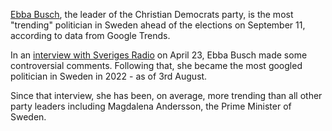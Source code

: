 <p class="text-body-2">

[Ebba Busch](https://en.wikipedia.org/wiki/Ebba_Busch), the leader of the Christian Democrats party, is the most "trending" politician in Sweden ahead of the elections on September 11, according to data from Google Trends. 

In an [interview with Sveriges Radio](https://sverigesradio.se/avsnitt/ebba-busch-kd-varfor-skot-inte-polisen-skarpt) on April 23, Ebba Busch made some controversial comments. Following that, she became the most googled politician in Sweden in 2022 - as of 3rd August. 

Since that interview, she has been, on average, more trending than all other party leaders including Magdalena Andersson, the Prime Minister of Sweden.
</p>
